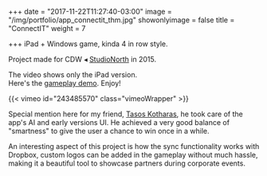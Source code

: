 +++
date = "2017-11-22T11:27:40-03:00"
image = "/img/portfolio/app_connectit_thm.jpg"
showonlyimage = false
title = "ConnectIT"
weight = 7

+++
iPad + Windows game, kinda 4 in row style.

Project made for CDW ◂ [StudioNorth](http://www.studionorth.com "StudioNorth website") in 2015.  
<!--more-->

The video shows only the iPad version.  
Here's the [gameplay demo](https://vimeo.com/243485570 "ConnectIT gameplay on Vimeo"). Enjoy!

{{< vimeo id="243485570" class="vimeoWrapper" >}}

Special mention here for my friend, [Tasos Kotharas](https://twitter.com/tasos_kotaras "Tasos Kotharas Twitter"), he took care of the app's AI and early versions UI. He achieved a very good balance of "smartness" to give the user a chance to win once in a while.

An interesting aspect of this project is how the sync functionality works with Dropbox, custom logos can be added in the gameplay without much hassle, making it a beautiful tool to showcase partners during corporate events.